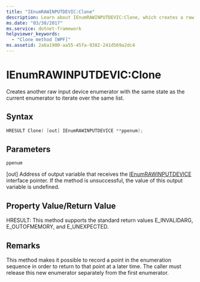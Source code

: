 ```yaml
---
title: "IEnumRAWINPUTDEVIC:Clone"
description: Learn about IEnumRAWINPUTDEVIC:Clone, which creates a raw input device enumerator with the same state as the current enumerator to iterate over the same list.
ms.date: "03/30/2017"
ms.service: dotnet-framework
helpviewer_keywords:
  - "Clone method [WPF]"
ms.assetid: 2a6a1900-aa55-45fa-9382-241d569a2dc4
---
```

# IEnumRAWINPUTDEVIC:Clone

Creates another raw input device enumerator with the same state as the current enumerator to iterate over the same list.

## Syntax

```cpp
HRESULT Clone( [out] IEnumRAWINPUTDEVICE **ppenum);
```

## Parameters

`ppenum`

[out] Address of output variable that receives the [IEnumRAWINPUTDEVICE](ienumrawinputdevice.md) interface pointer. If the method is unsuccessful, the value of this output variable is undefined.

## Property Value/Return Value

HRESULT: This method supports the standard return values E_INVALIDARG, E_OUTOFMEMORY, and E_UNEXPECTED.

## Remarks

This method makes it possible to record a point in the enumeration sequence in order to return to that point at a later time. The caller must release this new enumerator separately from the first enumerator.
